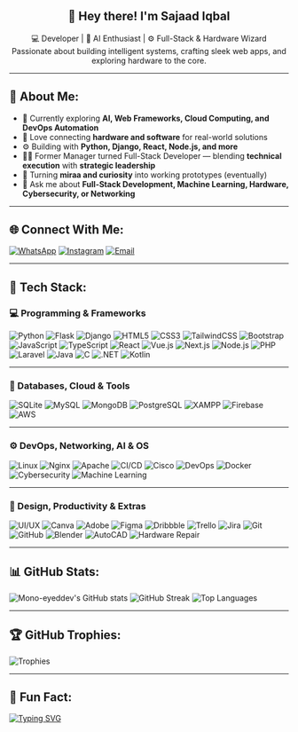 <h2 align="center">👋 Hey there! I'm <strong>Sajaad Iqbal</strong></h2>

<p align="center">
  💻 Developer | 🧠 AI Enthusiast | ⚙️ Full-Stack & Hardware Wizard <br>
  Passionate about building intelligent systems, crafting sleek web apps, and exploring hardware to the core.
</p>

---

## 🚀 About Me:
- 🌱 Currently exploring **AI, Web Frameworks, Cloud Computing, and DevOps Automation**
- 🧩 Love connecting **hardware and software** for real-world solutions  
- ⚙️ Building with **Python, Django, React, Node.js, and more** 
- 🧑‍💻 Former Manager turned Full-Stack Developer — blending **technical execution** with **strategic leadership**
- 🌿 Turning **miraa and curiosity** into working prototypes (eventually)  
- 💬 Ask me about **Full-Stack Development, Machine Learning, Hardware, Cybersecurity, or Networking**  

---

## 🌐 Connect With Me:
[![WhatsApp](https://img.shields.io/badge/WhatsApp-25D366?style=for-the-badge&logo=whatsapp&logoColor=white)](https://wa.me/+254115760476)
[![Instagram](https://img.shields.io/badge/Instagram-E4405F?style=for-the-badge&logo=instagram&logoColor=white)](https://instagram.com/the___user_)
[![Email](https://img.shields.io/badge/Email-D14836?style=for-the-badge&logo=gmail&logoColor=white)](mailto:Sajaadiqbalkarim7@gmail.com)

---

## 🧰 Tech Stack:

### 💻 Programming & Frameworks
![Python](https://img.shields.io/badge/Python-3776AB?style=for-the-badge&logo=python&logoColor=white)
![Flask](https://img.shields.io/badge/Flask-000000?style=for-the-badge&logo=flask&logoColor=white)
![Django](https://img.shields.io/badge/Django-092E20?style=for-the-badge&logo=django&logoColor=white)
![HTML5](https://img.shields.io/badge/HTML5-E34F26?style=for-the-badge&logo=html5&logoColor=white)
![CSS3](https://img.shields.io/badge/CSS3-1572B6?style=for-the-badge&logo=css3&logoColor=white)
![TailwindCSS](https://img.shields.io/badge/Tailwind_CSS-06B6D4?style=for-the-badge&logo=tailwindcss&logoColor=white)
![Bootstrap](https://img.shields.io/badge/Bootstrap-7952B3?style=for-the-badge&logo=bootstrap&logoColor=white)
![JavaScript](https://img.shields.io/badge/JavaScript-F7DF1E?style=for-the-badge&logo=javascript&logoColor=black)
![TypeScript](https://img.shields.io/badge/TypeScript-007ACC?style=for-the-badge&logo=typescript&logoColor=white)
![React](https://img.shields.io/badge/React-20232A?style=for-the-badge&logo=react&logoColor=61DAFB)
![Vue.js](https://img.shields.io/badge/Vue.js-35495E?style=for-the-badge&logo=vue.js&logoColor=4FC08D)
![Next.js](https://img.shields.io/badge/Next.js-000000?style=for-the-badge&logo=next.js&logoColor=white)
![Node.js](https://img.shields.io/badge/Node.js-339933?style=for-the-badge&logo=nodedotjs&logoColor=white)
![PHP](https://img.shields.io/badge/PHP-777BB4?style=for-the-badge&logo=php&logoColor=white)
![Laravel](https://img.shields.io/badge/Laravel-FF2D20?style=for-the-badge&logo=laravel&logoColor=white)
![Java](https://img.shields.io/badge/Java-007396?style=for-the-badge&logo=openjdk&logoColor=white)
![C](https://img.shields.io/badge/C-00599C?style=for-the-badge&logo=c&logoColor=white)
![.NET](https://img.shields.io/badge/.NET-512BD4?style=for-the-badge&logo=dotnet&logoColor=white)
![Kotlin](https://img.shields.io/badge/Kotlin-7F52FF?style=for-the-badge&logo=kotlin&logoColor=white)

---

### 🧠 Databases, Cloud & Tools
![SQLite](https://img.shields.io/badge/SQLite-07405E?style=for-the-badge&logo=sqlite&logoColor=white)
![MySQL](https://img.shields.io/badge/MySQL-4479A1?style=for-the-badge&logo=mysql&logoColor=white)
![MongoDB](https://img.shields.io/badge/MongoDB-47A248?style=for-the-badge&logo=mongodb&logoColor=white)
![PostgreSQL](https://img.shields.io/badge/PostgreSQL-336791?style=for-the-badge&logo=postgresql&logoColor=white)
![XAMPP](https://img.shields.io/badge/XAMPP-FB7A24?style=for-the-badge&logo=xampp&logoColor=white)
![Firebase](https://img.shields.io/badge/Firebase-FFCA28?style=for-the-badge&logo=firebase&logoColor=black)
![AWS](https://img.shields.io/badge/AWS-232F3E?style=for-the-badge&logo=amazon-aws&logoColor=white)

---

### ⚙️ DevOps, Networking, AI & OS
![Linux](https://img.shields.io/badge/Linux-FCC624?style=for-the-badge&logo=linux&logoColor=black)
![Nginx](https://img.shields.io/badge/Nginx-009639?style=for-the-badge&logo=nginx&logoColor=white)
![Apache](https://img.shields.io/badge/Apache-D22128?style=for-the-badge&logo=apache&logoColor=white)
![CI/CD](https://img.shields.io/badge/CI/CD-4285F4?style=for-the-badge&logo=githubactions&logoColor=white)
![Cisco](https://img.shields.io/badge/Cisco-1BA0D7?style=for-the-badge&logo=cisco&logoColor=white)
![DevOps](https://img.shields.io/badge/DevOps-0A66C2?style=for-the-badge&logo=azuredevops&logoColor=white)
![Docker](https://img.shields.io/badge/Docker-2496ED?style=for-the-badge&logo=docker&logoColor=white)
![Cybersecurity](https://img.shields.io/badge/Cybersecurity-0F9D58?style=for-the-badge&logo=hackthebox&logoColor=white)
![Machine Learning](https://img.shields.io/badge/Machine_Learning-102230?style=for-the-badge&logo=tensorflow&logoColor=orange)

---

### 🧰 Design, Productivity & Extras
![UI/UX](https://img.shields.io/badge/UI/UX-FF4088?style=for-the-badge&logo=figma&logoColor=white)
![Canva](https://img.shields.io/badge/Canva-00C4CC?style=for-the-badge&logo=canva&logoColor=white)
![Adobe](https://img.shields.io/badge/Adobe-FF0000?style=for-the-badge&logo=adobe&logoColor=white)
![Figma](https://img.shields.io/badge/Figma-F24E1E?style=for-the-badge&logo=figma&logoColor=white)
![Dribbble](https://img.shields.io/badge/Dribbble-EA4C89?style=for-the-badge&logo=dribbble&logoColor=white)
![Trello](https://img.shields.io/badge/Trello-0052CC?style=for-the-badge&logo=trello&logoColor=white)
![Jira](https://img.shields.io/badge/Jira-0052CC?style=for-the-badge&logo=jira&logoColor=white)
![Git](https://img.shields.io/badge/Git-F05032?style=for-the-badge&logo=git&logoColor=white)
![GitHub](https://img.shields.io/badge/GitHub-181717?style=for-the-badge&logo=github&logoColor=white)
![Blender](https://img.shields.io/badge/Blender-F5792A?style=for-the-badge&logo=blender&logoColor=white)
![AutoCAD](https://img.shields.io/badge/AutoCAD-E51050?style=for-the-badge&logo=autodesk&logoColor=white)
![Hardware Repair](https://img.shields.io/badge/Hardware_Repair-2E8B57?style=for-the-badge&logo=windows&logoColor=white)

---

## 📊 GitHub Stats:
![Mono-eyeddev's GitHub stats](https://github-readme-stats.vercel.app/api?username=Mono-eyeddev&show_icons=true&theme=tokyonight)
![GitHub Streak](https://github-readme-streak-stats.herokuapp.com/?user=Mono-eyeddev&theme=tokyonight&hide_border=true&border_radius=15)
![Top Languages](https://github-readme-stats.vercel.app/api/top-langs/?username=Mono-eyeddev&layout=compact&theme=tokyonight&hide_border=true&border_radius=15)


---

## 🏆 GitHub Trophies:
![Trophies](https://github-profile-trophy.vercel.app/?username=Mono-eyeddev&theme=tokyonight&no-frame=true&margin-w=10)

---


## 🎯 Fun Fact:
[![Typing SVG](https://readme-typing-svg.demolab.com?font=Fira+Code&pause=1500&color=00F5FF&width=600&lines=Be+a+better+version+of+yourself+daily+💪;If+it+works+do+not+touch+it+⚙️;Always+learning,+always+debugging+—+sometimes+both+at+once+😅)](https://git.io/typing-svg)

